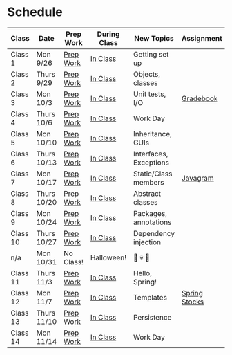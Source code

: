 # Schedule

Class | Date | Prep Work | During Class | New Topics | Assignment | Assignment Due
|-----|------|-----------|--------------|------------|------------|---------------|
Class 1 | Mon 9/26 | [Prep Work](./class1-prep) | [In Class](./class1) | Getting set up | | |
Class 2 | Thurs 9/29 | [Prep Work](./class2-prep) | [In Class](./class2) | Objects, classes | | |
Class 3 | Mon 10/3 | [Prep Work](./class3-prep) | [In Class](./class3) | Unit tests, I/O | [Gradebook][gradebook] | |
Class 4 | Thurs 10/6 | [Prep Work](./class4-prep) | [In Class](./class4) | Work Day | | |
Class 5 | Mon 10/10 | [Prep Work](./class5-prep) | [In Class](./class5) | Inheritance, GUIs | | [Gradebook][gradebook] |
Class 6 | Thurs 10/13 | [Prep Work](./class6-prep) | [In Class](./class6) | Interfaces, Exceptions | | |
Class 7 | Mon 10/17 | [Prep Work](./class7-prep) | [In Class](./class7) | Static/Class members | [Javagram][javagram] | |
Class 8 | Thurs 10/20 | [Prep Work](./class8-prep) | [In Class](./class8) | Abstract classes | | |
Class 9 | Mon 10/24 | [Prep Work](./class9-prep) | [In Class](./class9) | Packages, annotations| | |
Class 10 | Thurs 10/27 | [Prep Work](./class10-prep) | [In Class](./class10) | Dependency injection | | [Javagram][javagram] |
n/a | Mon 10/31 | No Class! | Halloween! | 🍬 💀 👻 | | |
Class 11 | Thurs 11/3 | [Prep Work](./class11-prep) | [In Class](./class11) | Hello, Spring!| | |
Class 12 | Mon 11/7 | [Prep Work](./class12-prep) | [In Class](./class12) | Templates | [Spring Stocks][spring-stocks] | |
Class 13 | Thurs 11/10 | [Prep Work](./class13-prep) | [In Class](./class13) | Persistence | | |
Class 14 | Mon 11/14 | [Prep Work](./class14-prep) | [In Class](./class14) | Work Day | | [Spring Stocks][spring-stocks] |

[gradebook]: ../materials/assignments/gradebook
[javagram]: ../materials/assignments/javagram
[spring-stocks]: ../materials/assignments/spring-stocks
